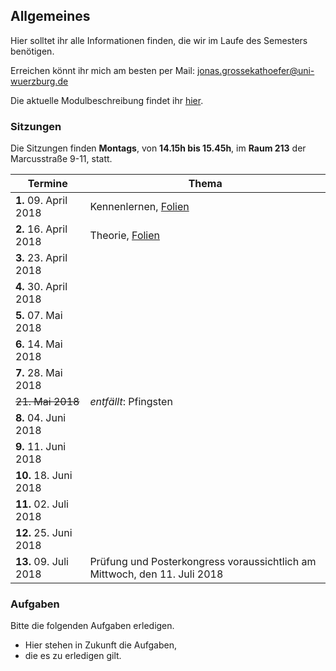 ## Allgemeines

Hier solltet ihr alle Informationen finden, die wir im Laufe des Semesters benötigen.

Erreichen könnt ihr mich am besten per Mail: [jonas.grossekathoefer@uni-wuerzburg.de](mailto:jonas.grossekathoefer@uni-wuerzburg.de)

Die aktuelle Modulbeschreibung findet ihr [hier](https://www2.uni-wuerzburg.de/mhb/MB-de-06-PSY-EFM-152-m01.pdf).

### Sitzungen
Die Sitzungen finden **Montags**, von **14.15h bis 15.45h**, im **Raum 213** der Marcusstraße 9-11, statt.

|Termine     |Thema                                                        |
|------------|-------------------------------------------------------------|
| **1.** 09. April 2018|Kennenlernen, [Folien](/slides/sitzung01.html)|
| **2.** 16. April 2018|Theorie, [Folien](/slides/sitzung02.html)|
| **3.** 23. April 2018|| 	
| **4.** 30. April 2018||
| **5.** 07. Mai 2018  | |
| **6.** 14. Mai 2018  ||
| **7.** 28. Mai 2018  ||
|~~21. Mai 2018~~      |*entfällt*: Pfingsten|
| **8.** 04. Juni 2018 ||
| **9.** 11. Juni 2018 ||
|**10.** 18. Juni 2018 ||
|**11.** 02. Juli 2018 ||
|**12.** 25. Juni 2018 ||
|**13.** 09. Juli 2018 |	Prüfung und Posterkongress voraussichtlich am Mittwoch, den 11. Juli 2018|

### Aufgaben
Bitte die folgenden Aufgaben erledigen.
- Hier stehen in Zukunft die Aufgaben,
- die es zu erledigen gilt.
